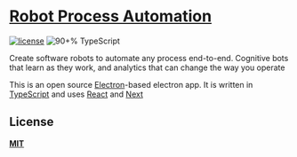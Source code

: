 # [Robot Process Automation]()


[![license](https://img.shields.io/github/license/desktop/desktop.svg?style=flat-square)](https://github.com/desktop/desktop/blob/master/LICENSE)
![90+% TypeScript](https://img.shields.io/github/languages/top/desktop/desktop.svg?style=flat-square&colorB=green)

Create software robots to automate any process end-to-end. Cognitive bots that learn as they work, and analytics that can change the way you operate

This is an open source [Electron](https://electron.atom.io)-based
electron app. It is written in [TypeScript](http://www.typescriptlang.org) and
uses [React](https://facebook.github.io/react/) and [Next](https://nextjs.org/)

## License

**[MIT](LICENSE)**
